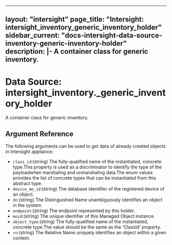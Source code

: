 
---
layout: "intersight"
page_title: "Intersight: intersight_inventory_generic_inventory_holder"
sidebar_current: "docs-intersight-data-source-inventory-generic-inventory-holder"
description: |-
A container class for generic inventory.
---

# Data Source: intersight_inventory._generic_inventory_holder
A container class for generic inventory.
## Argument Reference
The following arguments can be used to get data of already created objects in Intersight appliance:
* `class_id`:(string) The fully-qualified name of the instantiated, concrete type.This property is used as a discriminator to identify the type of the payloadwhen marshaling and unmarshaling data.The enum values provides the list of concrete types that can be instantiated from this abstract type. 
* `device_mo_id`:(string) The database identifier of the registered device of an object. 
* `dn`:(string) The Distinguished Name unambiguously identifies an object in the system. 
* `endpoint`:(string) The endpoint represented by this holder. 
* `moid`:(string) The unique identifier of this Managed Object instance. 
* `object_type`:(string) The fully-qualified name of the instantiated, concrete type.The value should be the same as the 'ClassId' property. 
* `rn`:(string) The Relative Name uniquely identifies an object within a given context. 
